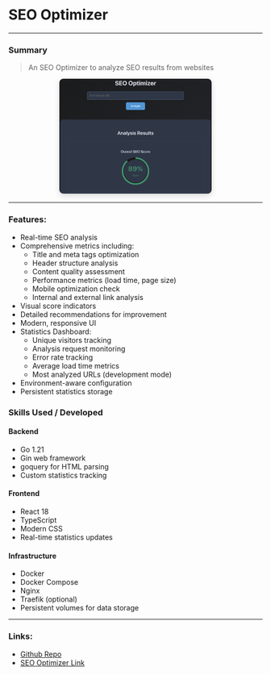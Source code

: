# SEO Optimizer

---

### Summary
> An SEO Optimizer to analyze SEO results from websites

<div style="text-align:center;">
  <img src="/static/images/seo-optimizer.png" alt="alt text" style="max-width:60%; height:auto; border-radius:8px; box-shadow:0 4px 12px rgba(0,0,0,0.15);">
</div>

___

### Features:

- Real-time SEO analysis
- Comprehensive metrics including:
  - Title and meta tags optimization
  - Header structure analysis
  - Content quality assessment
  - Performance metrics (load time, page size)
  - Mobile optimization check
  - Internal and external link analysis
- Visual score indicators
- Detailed recommendations for improvement
- Modern, responsive UI
- Statistics Dashboard:
  - Unique visitors tracking
  - Analysis request monitoring
  - Error rate tracking
  - Average load time metrics
  - Most analyzed URLs (development mode)
- Environment-aware configuration
- Persistent statistics storage

### Skills Used / Developed
#### Backend
- Go 1.21
- Gin web framework
- goquery for HTML parsing
- Custom statistics tracking

#### Frontend
- React 18
- TypeScript
- Modern CSS
- Real-time statistics updates

#### Infrastructure
- Docker
- Docker Compose
- Nginx
- Traefik (optional)
- Persistent volumes for data storage

---

### Links:
- [Github Repo](https://github.com/kingelvyn/seo-optimizer)
- [SEO Optimizer Link](https://seo-optimizer.elvynprise.xyz/)
